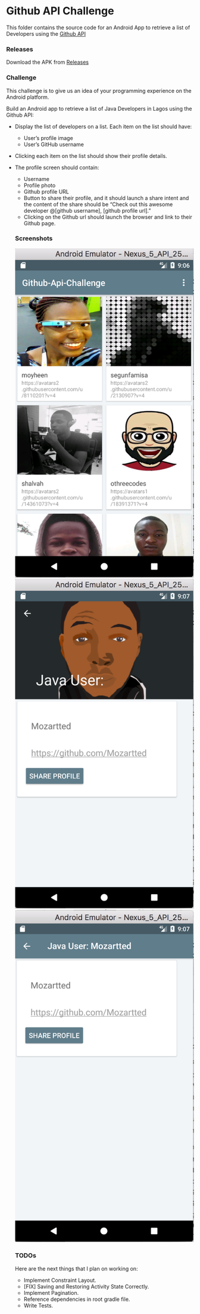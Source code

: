 # Github API Challenge

This folder contains the source code for an Android App to retrieve a list of Developers using the [Github API](https://developer.github.com/v3/search/#search-users)

 ### Releases
  
Download the APK from [Releases](https://github.com/TheDancerCodes/Github-Api-Challenge/releases/)
  
### Challenge

This challenge is to give us an idea of your programming experience on the Android platform.

Build an Android app to retrieve a list of Java Developers in Lagos using the Github API:
* Display the list of developers on a list. Each item on the list should have:
  * User’s profile image
  * User’s GitHub username
* Clicking each item on the list should show their profile details.
* The profile screen should contain:
  * Username
  * Profile photo
  * Github profile URL
  * Button to share their profile, and it should launch a share intent and the content of the share should be “Check out this awesome developer @[github username], [github profile url].”
  * Clicking on the Github url should launch the browser and link to their Github page.
  
  
  ### Screenshots

  ![Grid View](app/src/main/res/drawable/ScreenShot1.png?raw=true "ScreenShot1") ![Detail View](app/src/main/res/drawable/ScreenShot2.png?raw=true "ScreenShot2") ![Detail View](app/src/main/res/drawable/ScreenShot3.png?raw=true "ScreenShot3")

  
  ### TODOs
  Here are the next things that I plan on working on:
  
  * Implement Constraint Layout.
  * [FIX] Saving and Restoring Activity State Correctly.
  * Implement Pagination.
  * Reference dependencies in root gradle file.
  * Write Tests.